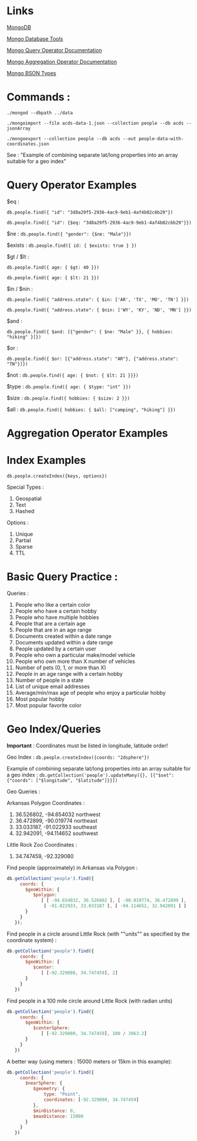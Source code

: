 # Links
[MongoDB](https://www.mongodb.com/try/download/community)

[Mongo Database Tools](https://www.mongodb.com/try/download/tools)

[Mongo Query Operator Documentation](https://www.mongodb.com/docs/manual/reference/operator/query/)

[Mongo Aggregation Operator Documentation](https://www.mongodb.com/docs/manual/reference/operator/aggregation-pipeline/)

[Mongo BSON Types](https://www.mongodb.com/docs/v4.4/reference/operator/query/type/#available-types)

# Commands : 
`./mongod --dbpath ../data`

`./mongoimport --file acds-data-1.json --collection people --db acds --jsonArray`

`./mongoexport --collection people --db acds --out people-data-with-coordinates.json`

See : "Example of combining separate lat/long properties into an array suitable for a geo index"


# Query Operator Examples
$eq : 

`db.people.find({ "id": "3d8a29f5-2936-4ac9-9eb1-4af4b02c6b29"})`

`db.people.find({ "id": {$eq: "3d8a29f5-2936-4ac9-9eb1-4af4b02c6b29"}})`

$ne : `db.people.find({ "gender": {$ne: "Male"}})`

$exists : `db.people.find({ id: { $exists: true } })`

$gt / $lt :

`db.people.find({ age: { $gt: 40 }})`

`db.people.find({ age: { $lt: 21 }})`

$in / $nin : 

`db.people.find({ "address.state": { $in: ['AR', 'TX', 'MO', 'TN'] }})`

`db.people.find({ "address.state": { $nin: ['WY', 'KY', 'ND', 'MN'] }})`

$and : 

`db.people.find({ $and: [{"gender": { $ne: "Male" }}, { hobbies: "hiking" }]})`

$or : 

`db.people.find({ $or: [{"address.state": "AR"}, {"address.state": "TN"}]})`

$not : `db.people.find({ age: { $not: { $lt: 21 }}})`

$type : `db.people.find({ age: { $type: "int" }})`

$size : `db.people.find({ hobbies: { $size: 2 }})`

$all : `db.people.find({ hobbies: { $all: ["camping", "hiking"] }})`


# Aggregation Operator Examples
    

# Index Examples
`db.people.createIndex({keys, options})`

Special Types : 
1. Geospatial
2. Text
3. Hashed

Options : 
1. Unique
2. Partial
3. Sparse
4. TTL

# Basic Query Practice : 
Queries : 
1. People who like a certain color
2. People who have a certain hobby
3. People who have multiple hobbies
4. People that are a certain age
5. People that are in an age range
6. Documents created within a date range
7. Documents updated within a date range
8. People updated by a certain user
9. People who own a particular make/model vehicle
10. People who own more than X number of vehicles
11. Number of pets (0, 1, or more than X)
12. People in an age range with a certain hobby
13. Number of people in a state
14. List of unique email addresses
15. Average/min/max age of people who enjoy a particular hobby
16. Most popular hobby
17. Most popular favorite color

# Geo Index/Queries 


**Important** : Coordinates must be listed in longitude, latitude order!

Geo Index : `db.people.createIndex({coords: "2dsphere"})`

Example of combining separate lat/long properties into an array suitable for a geo index : 
`db.getCollection('people').updateMany({}, [{"$set": {"coords": ["$longitude", "$latitude"]}}])`

Geo Queries : 

Arkansas Polygon Coordinates : 
1. 36.526802, -94.654032 northwest
2. 36.472899, -90.019774 northeast
3. 33.033187, -91.022933 southeast
4. 32.942091, -94.114652 southwest

Little Rock Zoo Coordinates : 
1. 34.747459, -92.329080


Find people (approximately) in Arkansas via Polygon :
```javascript
db.getCollection('people').find({
     coords: {
       $geoWithin: {
          $polygon: 
             [ [ -94.654032, 36.526802 ], [ -90.019774, 36.472899 ], 
              [ -91.022933, 33.033187 ], [ -94.114652, 32.942091 ] ] 
       }
     }
   });
```


Find people in a circle around Little Rock (with ""units"" as specified by the coordinate system) : 
```javascript
db.getCollection('people').find({
     coords: {
       $geoWithin: {
          $center: 
             [ [-92.329080, 34.747459], 2] 
       }
     }
   })
```


Find people in a 100 mile circle around Little Rock (with radian units)
```javascript
db.getCollection('people').find({
     coords: {
       $geoWithin: {
          $centerSphere: 
             [ [-92.329080, 34.747459], 100 / 3963.2] 
       }
     }
   })
```


A better way (using meters : 15000 meters or 15km in this example): 
```javascript
db.getCollection('people').find({
     coords: {
       $nearSphere: {
          $geometry: {
              type: "Point",
              coordinates: [-92.329080, 34.747459]
          },
          $minDistance: 0,
          $maxDistance: 15000
       }
     }
   })
```